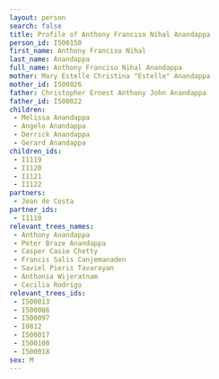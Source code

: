 ```yaml
---
layout: person
search: false
title: Profile of Anthony Franciso Nihal Anandappa
person_id: I500150
first_name: Anthony Franciso Nihal
last_name: Anandappa
full_name: Anthony Franciso Nihal Anandappa
mother: Mary Estelle Christina "Estelle" Anandappa
mother_id: I500026
father: Christopher Ernest Anthony John Anandappa
father_id: I500022
children:
 - Melissa Anandappa
 - Angelo Anandappa
 - Derrick Anandappa
 - Gerard Anandappa
children_ids:
 - I1119
 - I1120
 - I1121
 - I1122
partners:
 - Jean de Costa
partner_ids:
 - I1118
relevant_trees_names:
 - Anthony Anandappa
 - Peter Braze Anandappa
 - Casper Casie Chetty
 - Francis Salis Canjemanaden
 - Saviel Pieris Tavarayan
 - Anthonia Wijeratnam
 - Cecilia Rodrigo
relevant_trees_ids:
 - I500013
 - I500086
 - I500097
 - I0812
 - I500017
 - I500100
 - I500018
sex: M
---
```


